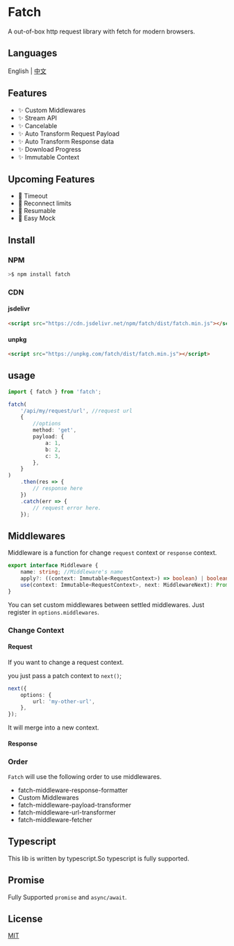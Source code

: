 # Fatch

A out-of-box http request library with fetch for modern browsers.

## Languages

English | [中文](./README.CN.md)

## Features

-   ✨ Custom Middlewares
-   ✨ Stream API
-   ✨ Cancelable
-   ✨ Auto Transform Request Payload
-   ✨ Auto Transform Response data
-   ✨ Download Progress
-   ✨ Immutable Context

## Upcoming Features

-   🌱 Timeout
-   🌱 Reconnect limits
-   🌱 Resumable
-   🌱 Easy Mock

## Install

### NPM

```bash
>$ npm install fatch
```

### CDN

#### jsdelivr

```html
<script src="https://cdn.jsdelivr.net/npm/fatch/dist/fatch.min.js"></script>
```

#### unpkg

```html
<script src="https://unpkg.com/fatch/dist/fatch.min.js"></script>
```

## usage

```ts
import { fatch } from 'fatch';

fatch(
    '/api/my/request/url', //request url
    {
        //options
        method: 'get',
        payload: {
            a: 1,
            b: 2,
            c: 3,
        },
    }
)
    .then(res => {
        // response here
    })
    .catch(err => {
        // request error here.
    });
```

## Middlewares

Middleware is a function for change `request` context or `response` context.

```ts
export interface Middleware {
    name: string; //Middleware's name
    apply?: ((context: Immutable<RequestContext>) => boolean) | boolean; //Should middleware apply.
    use(context: Immutable<RequestContext>, next: MiddlewareNext): Promise<Response> | Response; //Handler of middleware
}
```

You can set custom middlewares between settled middlewares. Just register in `options.middlewares`.

### Change Context

#### Request

If you want to change a request context.

you just pass a patch context to `next()`;

```ts
next({
    options: {
        url: 'my-other-url',
    },
});
```

It will merge into a new context.

#### Response

### Order

`Fatch` will use the following order to use middlewares.

-   fatch-middleware-response-formatter
-   Custom Middlewares
-   fatch-middleware-payload-transformer
-   fatch-middleware-url-transformer
-   fatch-middleware-fetcher

## Typescript

This lib is written by typescript.So typescript is fully supported.

## Promise

Fully Supported `promise` and `async/await`.

## License

[MIT](./LICENSE)

